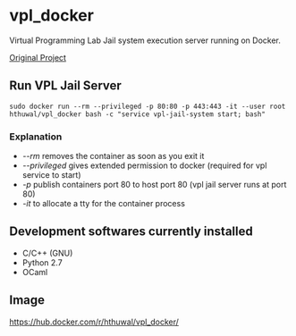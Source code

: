 # vpl_docker
Virtual Programming Lab Jail system execution server running on Docker.

[Original Project](http://vpl.dis.ulpgc.es/)


## Run VPL Jail Server

```shell
sudo docker run --rm --privileged -p 80:80 -p 443:443 -it --user root hthuwal/vpl_docker bash -c "service vpl-jail-system start; bash"
```
### Explanation
- *--rm* removes the container as soon as you exit it
- *--privileged* gives extended permission to docker (required for vpl service to start)
- *-p* publish containers port 80 to host port 80 (vpl jail server runs at port 80)
- *-it* to allocate a tty for the container process

## Development softwares currently installed
- C/C++ (GNU)
- Python 2.7
- OCaml

## Image

https://hub.docker.com/r/hthuwal/vpl_docker/
